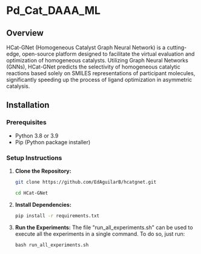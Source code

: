 # Pd_Cat_DAAA_ML


## Overview
HCat-GNet (Homogeneous Catalyst Graph Neural Network) is a cutting-edge, open-source platform designed to facilitate the virtual evaluation and optimization of homogeneous catalysts. Utilizing Graph Neural Networks (GNNs), HCat-GNet predicts the selectivity of homogeneous catalytic reactions based solely on SMILES representations of participant molecules, significantly speeding up the process of ligand optimization in asymmetric catalysis.


## Installation

### Prerequisites
- Python 3.8 or 3.9
- Pip (Python package installer)

### Setup Instructions
1. **Clone the Repository:**
   ```bash
   git clone https://github.com/EdAguilarB/hcatgnet.git

   cd HCat-GNet

2. **Install Dependencies:**
   ```bash
   pip install -r requirements.txt
   ```

3. **Run the Experiments:**
 The file "run_all_experiments.sh" can be used to execute all the experiments in a single command. To do so, just run:
   ```
   bash run_all_experiments.sh
   ```
